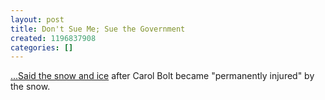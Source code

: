 ```yaml
---
layout: post
title: Don't Sue Me; Sue the Government
created: 1196837908
categories: []
---
```

<a href="http://today.reuters.com/news/articlenews.aspx?type=oddlyEnoughNews&storyid=2007-12-04T131410Z_01_N04482294_RTRUKOC_0_US-FALL.xml" rel="external">...Said the snow and ice</a> after Carol Bolt became "permanently injured" by the snow.
